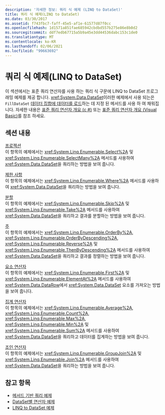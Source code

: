 ```yaml
---
description: '자세한 정보: 쿼리 식 예제 (LINQ to DataSet)'
title: 쿼리 식 예제(LINQ to DataSet)
ms.date: 03/30/2017
ms.assetid: f743fbc7-faff-45e5-af1e-61577d87f0cc
ms.openlocfilehash: 1d1571a851fae685942cbdbd557b275e86e8b0d2
ms.sourcegitcommit: ddf7edb67715a5b9a45e3dd44536dabc153c1de0
ms.translationtype: MT
ms.contentlocale: ko-KR
ms.lasthandoff: 02/06/2021
ms.locfileid: "99663692"
---
```

# <a name="query-expression-examples-linq-to-dataset"></a>쿼리 식 예제(LINQ to DataSet)

이 섹션에서는 표준 쿼리 연산자를 사용 하는 쿼리 식 구문에 LINQ to DataSet 프로그래밍 예제를 제공 합니다. <xref:System.Data.DataSet>이러한 예제에서 사용 되는은 `FillDataSet` [데이터 집합에 데이터를 로드](loading-data-into-a-dataset.md)하는 데 지정 된 메서드를 사용 하 여 채워집니다. 자세한 내용은 [표준 쿼리 연산자 개요 (c #)](../../../csharp/programming-guide/concepts/linq/standard-query-operators-overview.md) 또는 [표준 쿼리 연산자 개요 (Visual Basic)](../../../visual-basic/programming-guide/concepts/linq/standard-query-operators-overview.md)를 참조 하세요.  
  
## <a name="in-this-section"></a>섹션 내용  

 [프로젝션](query-expression-syntax-examples-projection-linq-to-dataset.md)  
 이 항목의 예제에서는 <xref:System.Linq.Enumerable.Select%2A> 및 <xref:System.Linq.Enumerable.SelectMany%2A> 메서드를 사용하여 <xref:System.Data.DataSet>을 쿼리하는 방법을 보여 줍니다.  
  
 [제한 사항](query-expression-syntax-examples-restriction-linq-to-dataset.md)  
 이 항목의 예제에서는 <xref:System.Linq.Enumerable.Where%2A> 메서드를 사용하여 <xref:System.Data.DataSet>을 쿼리하는 방법을 보여 줍니다.  
  
 [분할](query-expression-syntax-examples-partitioning.md)  
 이 항목의 예제에서는 <xref:System.Linq.Enumerable.Skip%2A> 및 <xref:System.Linq.Enumerable.Take%2A> 메서드를 사용하여 <xref:System.Data.DataSet>을 쿼리하고 결과를 분할하는 방법을 보여 줍니다.  
  
 [주](query-expression-syntax-examples-ordering-linq-to-dataset.md)  
 이 항목의 예제에서는 <xref:System.Linq.Enumerable.OrderBy%2A>, <xref:System.Linq.Enumerable.OrderByDescending%2A>, <xref:System.Linq.Enumerable.Reverse%2A> 및 <xref:System.Linq.Enumerable.ThenByDescending%2A> 메서드를 사용하여 <xref:System.Data.DataSet>을 쿼리하고 결과를 정렬하는 방법을 보여 줍니다.  
  
 [요소 연산자](query-expression-syntax-examples-element-operators.md)  
 이 항목의 예제에서는 <xref:System.Linq.Enumerable.First%2A> 및 <xref:System.Linq.Enumerable.ElementAt%2A> 메서드를 사용하여 <xref:System.Data.DataRow>에서 <xref:System.Data.DataSet> 요소를 가져오는 방법을 보여 줍니다.  
  
 [집계 연산자](query-expression-syntax-examples-aggregate-operators.md)  
 이 항목의 예제에서는 <xref:System.Linq.Enumerable.Average%2A>, <xref:System.Linq.Enumerable.Count%2A>, <xref:System.Linq.Enumerable.Max%2A>, <xref:System.Linq.Enumerable.Min%2A> 및 <xref:System.Linq.Enumerable.Sum%2A> 메서드를 사용하여 <xref:System.Data.DataSet>을 쿼리하고 데이터를 집계하는 방법을 보여 줍니다.  
  
 [조인 연산자](query-expression-syntax-examples-join-operators.md)  
 이 항목의 예제에서는 <xref:System.Linq.Enumerable.GroupJoin%2A> 및 <xref:System.Linq.Enumerable.Join%2A> 메서드를 사용하여 <xref:System.Data.DataSet>을 쿼리하는 방법을 보여 줍니다.  
  
## <a name="see-also"></a>참고 항목

- [메서드 기반 쿼리 예제](method-based-query-examples-linq-to-dataset.md)
- [DataSet별 연산자 예제](dataset-specific-operator-examples-linq-to-dataset.md)
- [LINQ to DataSet 예제](linq-to-dataset-examples.md)

